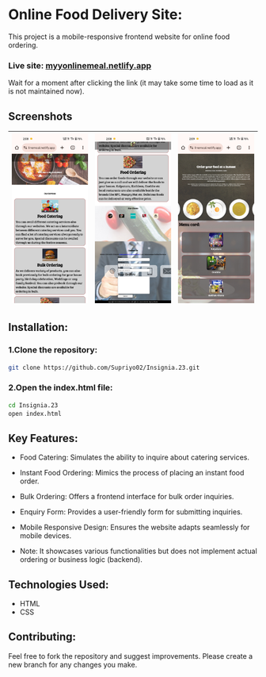 # Online Food Delivery Site:
This project is a mobile-responsive frontend website for online food ordering.  

### Live site: [myyonlinemeal.netlify.app](https://myyonlinemeal.netlify.app/)
Wait for a moment after clicking the link (it may take some time to load as it is not maintained now).

## Screenshots
| ![](assets/scr1.jpg) | ![](assets/scr2.jpg) | ![](assets/scr3.jpg) |
| :-------------: | :-------------: | :-------------:  |

## Installation:
### 1.Clone the repository:
```bash
git clone https://github.com/Supriyo02/Insignia.23.git
```

### 2.Open the index.html file:
```bash
cd Insignia.23
open index.html
```

## Key Features:
* Food Catering: Simulates the ability to inquire about catering services.
* Instant Food Ordering: Mimics the process of placing an instant food order.
* Bulk Ordering: Offers a frontend interface for bulk order inquiries.
* Enquiry Form: Provides a user-friendly form for submitting inquiries.
* Mobile Responsive Design: Ensures the website adapts seamlessly for mobile devices.

* Note: It showcases various functionalities but does not implement actual ordering or business logic (backend).   

## Technologies Used:
* HTML
* CSS

## Contributing:
Feel free to fork the repository and suggest improvements. Please create a new branch for any changes you make.
